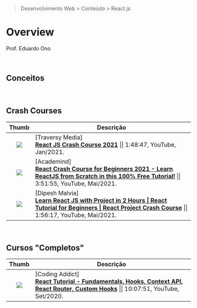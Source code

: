 > Desenvolvimento Web > Conteúdo > React.js

# Overview

Prof. Eduardo Ono

<br>

## Conceitos

<br>

## Crash Courses

| Thumb | Descrição |
| :-: | --- |
| [![](https://img.youtube.com/vi/w7ejDZ8SWv8/default.jpg)](https://www.youtube.com/watch?v=w7ejDZ8SWv8 "React JS Crash Course 2021") | [Traversy Media] <br> [__React JS Crash Course 2021__](https://www.youtube.com/watch?v=w7ejDZ8SWv8) \|\| 1:48:47, YouTube, Jan/2021.
| [![](https://img.youtube.com/vi/Dorf8i6lCuk/default.jpg)](https://www.youtube.com/watch?v=Dorf8i6lCuk "React Crash Course for Beginners 2021 - Learn ReactJS from Scratch in this 100% Free Tutorial!") | [Academind] <br> [__React Crash Course for Beginners 2021 - Learn ReactJS from Scratch in this 100% Free Tutorial!__](https://www.youtube.com/watch?v=Dorf8i6lCuk) \|\| 3:51:55, YouTube, Mai/2021.
| [![](https://img.youtube.com/vi/0riHps91AzE/default.jpg)](https://www.youtube.com/watch?v=0riHps91AzE "Learn React JS with Project in 2 Hours \| React Tutorial for Beginners \| React Project Crash Course") | [Dipesh Malvia] <br> [__Learn React JS with Project in 2 Hours \| React Tutorial for Beginners \| React Project Crash Course__](https://www.youtube.com/watch?v=0riHps91AzE) \|\| 1:56:17, YouTube, Mai/2021.

<br>

## Cursos "Completos"

| Thumb | Descrição |
| :-: | --- |
| [![](https://img.youtube.com/vi/iZhV0bILFb0/default.jpg)](https://www.youtube.com/watch?v=iZhV0bILFb0 "React Tutorial - Fundamentals, Hooks, Context API, React Router, Custom Hooks") | [Coding Addict] <br> [__React Tutorial - Fundamentals, Hooks, Context API, React Router, Custom Hooks__](https://www.youtube.com/watch?v=iZhV0bILFb0) \|\| 10:07:51, YouTube, Set/2020.

<br>
